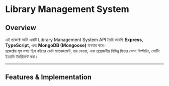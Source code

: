 # Library Management System

## Overview
এই প্রজেক্টে আমি একটি Library Management System API তৈরি করেছি **Express**, **TypeScript**, এবং **MongoDB (Mongoose)** ব্যবহার করে।  
প্রজেক্টের মূল লক্ষ্য ছিল বইয়ের ডেটা ম্যানেজমেন্ট, ধার নেওয়া, এবং প্রয়োজনীয় বিভিন্ন ফিচার যেমন ফিল্টারিং, সোর্টিং ইত্যাদি ইমপ্লিমেন্ট করা।

---

## Features & Implementation
